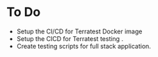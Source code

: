 # To Do 
* Setup the CI/CD for Terratest Docker image
* Setup the CICD for Terratest testing . 
* Create testing scripts for full stack application.  

